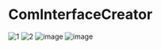# ComInterfaceCreator
![1](https://github.com/egege12/ComInterfaceCreator/assets/15342191/d69ff9ec-30c1-48fd-b889-705ec5d78c4a)
![2](https://github.com/egege12/ComInterfaceCreator/assets/15342191/eb9a242a-3367-4046-ad07-68c4f769837e)
![image](https://github.com/egege12/ComInterfaceCreator/assets/15342191/99af6e7a-5c16-43b1-8083-45f68134d2ee)
![image](https://github.com/egege12/ComInterfaceCreator/assets/15342191/00ec51c2-eacc-46a0-9e6e-95da7dd8cfa4)

